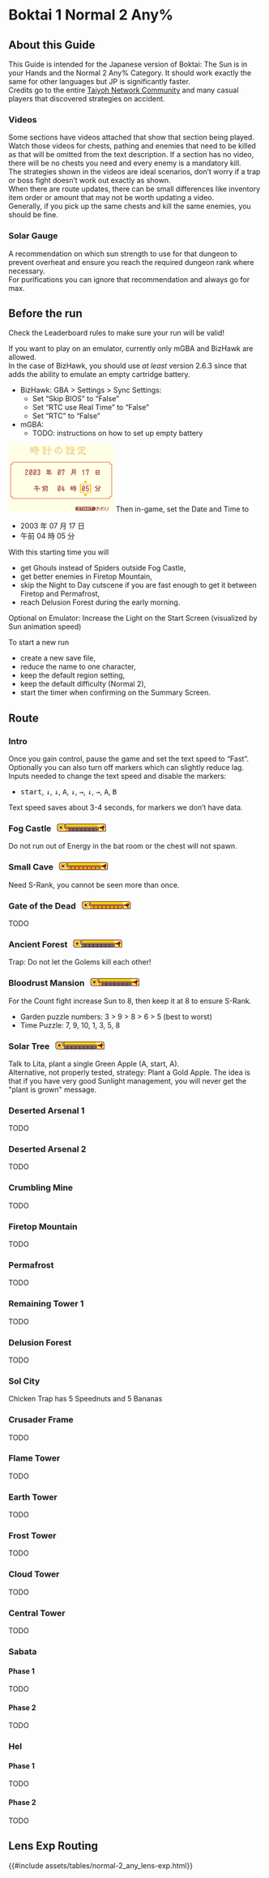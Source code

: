 # Boktai 1 Normal 2 Any%

## About this Guide

This Guide is intended for the Japanese version of Boktai: The Sun is in your Hands and the Normal 2 Any% Category. It should work exactly the same for other languages but JP is significantly faster.  
Credits go to the entire [Taiyoh Network Community](https://discord.gg/0dUb9OmJrIrRPFGf) and many casual players that discovered strategies on accident.

### Videos

Some sections have videos attached that show that section being played. Watch those videos for chests, pathing and enemies that need to be killed as that will be omitted from the text description. If a section has no video, there will be no chests you need and every enemy is a mandatory kill.  
The strategies shown in the videos are ideal scenarios, don’t worry if a trap or boss fight doesn’t work out exactly as shown.  
When there are route updates, there can be small differences like inventory item order or amount that may not be worth updating a video.  
Generally, if you pick up the same chests and kill the same enemies, you should be fine.

### Solar Gauge

A recommendation on which sun strength to use for that dungeon to prevent overheat and ensure you reach the required dungeon rank where necessary.  
For purifications you can ignore that recommendation and always go for max.

## Before the run

Check the Leaderboard rules to make sure your run will be valid!

If you want to play on an emulator, currently only mGBA and BizHawk are allowed.  
In the case of BizHawk, you should use _at least_ version 2.6.3 since that adds the ability to emulate an empty cartridge battery.

- BizHawk: GBA > Settings > Sync Settings:
  - Set “Skip BIOS” to “False”
  - Set “RTC use Real Time” to “False”
  - Set “RTC” to “False”
- mGBA:
  - TODO: instructions on how to set up empty battery

<img class="right" src="./assets/images/initial_time.webp"></img>
Then in-game, set the Date and Time to

- 2003 年 07 月 17 日
- 午前 04 時 05 分

With this starting time you will

- get Ghouls instead of Spiders outside Fog Castle,
- get better enemies in Firetop Mountain,
- skip the Night to Day cutscene if you are fast enough to get it between Firetop and Permafrost,
- reach Delusion Forest during the early morning.

Optional on Emulator: Increase the Light on the Start Screen (visualized by Sun animation speed)

To start a new run

- create a new save file,
- reduce the name to one character,
- keep the default region setting,
- keep the default difficulty (Normal 2),
- start the timer when confirming on the Summary Screen.

## Route

### Intro

Once you gain control, pause the game and set the text speed to “Fast”.  
Optionally you can also turn off markers which can slightly reduce lag.  
Inputs needed to change the text speed and disable the markers:

- <kbd>start</kbd>, <kbd>↓</kbd>, <kbd>↓</kbd>, <kbd>A</kbd>, <kbd>↓</kbd>, <kbd>→</kbd>, <kbd>↓</kbd>, <kbd>→</kbd>, <kbd>A</kbd>, <kbd>B</kbd>

Text speed saves about 3-4 seconds, for markers we don’t have data.

### Fog Castle &nbsp; ![](./assets/images/1.webp)

Do not run out of Energy in the bat room or the chest will not spawn.

### Small Cave &nbsp; ![](./assets/images/8.webp)

Need S-Rank, you cannot be seen more than once.

### Gate of the Dead &nbsp; ![](./assets/images/8.webp)

TODO

### Ancient Forest &nbsp; ![](./assets/images/0.webp)

Trap: Do not let the Golems kill each other!

### Bloodrust Mansion &nbsp; ![](./assets/images/1.webp)

For the Count fight increase Sun to 8, then keep it at 8 to ensure S-Rank.

- Garden puzzle numbers: 3 > 9 > 8 > 6 > 5 (best to worst)
- Time Puzzle: 7, 9, 10, 1, 3, 5, 8

### Solar Tree &nbsp; ![](./assets/images/0.webp)

Talk to Lita, plant a single Green Apple (A, start, A).  
Alternative, not properly tested, strategy: Plant a Gold Apple. The idea is that if you have very good Sunlight management, you will never get the "plant is grown" message.

### Deserted Arsenal 1

TODO

### Deserted Arsenal 2

TODO

### Crumbling Mine

TODO

### Firetop Mountain

TODO

### Permafrost

TODO

### Remaining Tower 1

TODO

### Delusion Forest

TODO

### Sol City

Chicken Trap has 5 Speednuts and 5 Bananas

### Crusader Frame

TODO

### Flame Tower

TODO

### Earth Tower

TODO

### Frost Tower

TODO

### Cloud Tower

TODO

### Central Tower

TODO

### Sabata

#### Phase 1

TODO

#### Phase 2

TODO

### Hel

#### Phase 1

TODO

#### Phase 2

TODO

## Lens Exp Routing

{{#include assets/tables/normal-2_any_lens-exp.html}}
